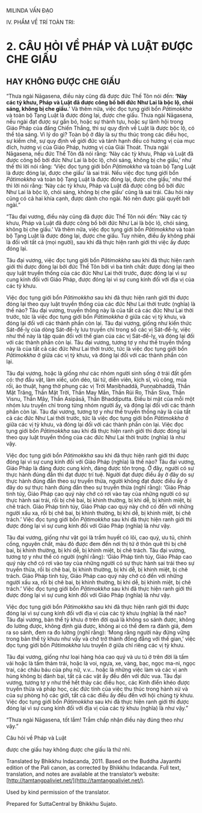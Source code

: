  

MILINDA VẤN ĐẠO

IV. PHẨM VỀ TRÍ TOÀN TRI:

# 2\. CÂU HỎI VỀ PHÁP VÀ LUẬT ĐƯỢC CHE GIẤU

## HAY KHÔNG ĐƯỢC CHE GIẤU

“Thưa ngài Nāgasena, điều này cũng đã được đức Thế Tôn nói đến: **‘Này các tỳ khưu, Pháp và Luật đã được công bố bởi đức Như Lai là bộc lộ, chói sáng, không bị che giấu.**’ Và thêm nữa, việc đọc tụng giới bổn _Pātimokkha_ và toàn bộ Tạng Luật là được đóng lại, được che giấu. Thưa ngài Nāgasena, nếu ngài đạt được sự gắn bó, hoặc sự thành tựu, hoặc sự lãnh hội trong Giáo Pháp của đấng Chiến Thắng, thì sự quy định về Luật là được bộc lộ, có thể tỏa sáng. Vì lý do gì? Toàn bộ ở đây là sự thu thúc trong các điều học, sự kiềm chế, sự quy định về giới đức và tánh hạnh đều có hương vị của mục đích, hương vị của Giáo Pháp, hương vị của Giải Thoát. Thưa ngài Nāgasena, nếu đức Thế Tôn đã nói rằng: ‘Này các tỳ khưu, Pháp và Luật đã được công bố bởi đức Như Lai là bộc lộ, chói sáng, không bị che giấu,’ như thế thì lời nói rằng: ‘Việc đọc tụng giới bổn _Pātimokkha_ và toàn bộ Tạng Luật là được đóng lại, được che giấu’ là sai trái. Nếu việc đọc tụng giới bổn _Pātimokkha_ và toàn bộ Tạng Luật là được đóng lại, được che giấu,’ như thế thì lời nói rằng: ‘Này các tỳ khưu, Pháp và Luật đã được công bố bởi đức Như Lai là bộc lộ, chói sáng, không bị che giấu’ cũng là sai trái. Câu hỏi này cũng có cả hai khía cạnh, được dành cho ngài. Nó nên được giải quyết bởi ngài.”

“Tâu đại vương, điều này cũng đã được đức Thế Tôn nói đến: ‘Này các tỳ khưu, Pháp và Luật đã được công bố bởi đức Như Lai là bộc lộ, chói sáng, không bị che giấu.’ Và thêm nữa, việc đọc tụng giới bổn _Pātimokkha_ và toàn bộ Tạng Luật là được đóng lại, được che giấu. Tuy nhiên, điều ấy không phải là đối với tất cả (mọi người), sau khi đã thực hiện ranh giới thì việc ấy được đóng lại.

Tâu đại vương, việc đọc tụng giới bổn _Pātimokkha_ sau khi đã thực hiện ranh giới thì được đóng lại bởi đức Thế Tôn bởi vì ba tính chất: được đóng lại theo quy luật truyền thống của các đức Như Lai thời trước, được đóng lại vì sự cung kính đối với Giáo Pháp, được đóng lại vì sự cung kính đối với địa vị của các tỳ khưu.

Việc đọc tụng giới bổn _Pātimokkha_ sau khi đã thực hiện ranh giới thì được đóng lại theo quy luật truyền thống của các đức Như Lai thời trước (nghĩa) là thế nào? Tâu đại vương, truyền thống này là của tất cả các đức Như Lai thời trước, tức là việc đọc tụng giới bổn _Pātimokkha_ ở giữa các vị tỳ khưu, và đóng lại đối với các thành phần còn lại. Tâu đại vương, giống như kiến thức Sát-đế-lỵ của dòng Sát-đế-lỵ lưu truyền chỉ trong số các vị Sát-đế-lỵ, việc như thế này là tập quán đối với thế gian của các vị Sát-đế-lỵ, và đóng lại đối với các thành phần còn lại. Tâu đại vương, tương tợ y như thế truyền thống này là của tất cả các đức Như Lai thời trước, tức là việc đọc tụng giới bổn _Pātimokkha_ ở giữa các vị tỳ khưu, và đóng lại đối với các thành phần còn lại.

Tâu đại vương, hoặc là giống như các nhóm người sinh sống ở trái đất gồm có: thợ đấu vật, làm xiếc, uốn dẻo, tài tử, diễn viên, kịch sĩ, vũ công, múa rối, ảo thuật, hạng thờ phụng các vị Trời Maṇibhaddā, Puṇṇabhaddā, Thần Mặt Trăng, Thần Mặt Trời, Thần May Mắn, Thần Rủi Ro, Thần Siva, Thần Visnu, Thần Mây, Thần Asipāsā, Thần Bhaddiputta. Điều bí mật của mỗi một nhóm lưu truyền chỉ trong từng nhóm người ấy, và đóng lại đối với các thành phần còn lại. Tâu đại vương, tương tợ y như thế truyền thống này là của tất cả các đức Như Lai thời trước, tức là việc đọc tụng giới bổn _Pātimokkha_ ở giữa các vị tỳ khưu, và đóng lại đối với các thành phần còn lại. Việc đọc tụng giới bổn _Pātimokkha_ sau khi đã thực hiện ranh giới thì được đóng lại theo quy luật truyền thống của các đức Như Lai thời trước (nghĩa) là như vậy.

Việc đọc tụng giới bổn _Pātimokkha_ sau khi đã thực hiện ranh giới thì được đóng lại vì sự cung kính đối với Giáo Pháp (nghĩa) là thế nào? Tâu đại vương, Giáo Pháp là đáng được cung kính, đáng được tôn trọng. Ở đây, người có sự thực hành đúng đắn thì đạt được trí tuệ. Người đạt được điều ấy ở đây do sự thực hành đúng đắn theo sự truyền thừa, người không đạt được điều ấy ở đây do sự thực hành đúng đắn theo sự truyền thừa (nghĩ rằng): ‘Giáo Pháp tinh túy, Giáo Pháp cao quý này chớ có rơi vào tay của những người có sự thực hành sai trái, rồi bị chê bai, bị khinh thường, bị khi dễ, bị khinh miệt, bị chê trách. Giáo Pháp tinh túy, Giáo Pháp cao quý này chớ có đến với những người xấu xa, rồi bị chê bai, bị khinh thường, bị khi dễ, bị khinh miệt, bị chê trách.’ Việc đọc tụng giới bổn _Pātimokkha_ sau khi đã thực hiện ranh giới thì được đóng lại vì sự cung kính đối với Giáo Pháp (nghĩa) là như vậy.

Tâu đại vương, giống như vật gọi là trầm huyết có lõi, cao quý, ưu tú, chính cống, nguyên chất, màu đỏ được đem đến nơi thị tứ ở thôn quê thì bị chê bai, bị khinh thường, bị khi dễ, bị khinh miệt, bị chê trách. Tâu đại vương, tương tợ y như thế có người (nghĩ rằng): ‘Giáo Pháp tinh túy, Giáo Pháp cao quý này chớ có rơi vào tay của những người có sự thực hành sai trái theo sự truyền thừa, rồi bị chê bai, bị khinh thường, bị khi dễ, bị khinh miệt, bị chê trách. Giáo Pháp tinh túy, Giáo Pháp cao quý này chớ có đến với những người xấu xa, rồi bị chê bai, bị khinh thường, bị khi dễ, bị khinh miệt, bị chê trách.’ Việc đọc tụng giới bổn _Pātimokkha_ sau khi đã thực hiện ranh giới thì được đóng lại vì sự cung kính đối với Giáo Pháp (nghĩa) là như vậy.

Việc đọc tụng giới bổn _Pātimokkha_ sau khi đã thực hiện ranh giới thì được đóng lại vì sự cung kính đối với địa vị của các tỳ khưu (nghĩa) là thế nào? Tâu đại vương, bản thể tỳ khưu ở trên đời quả là không so sánh được, không đo lường được, không định giá được, không ai có thể đem ra đánh giá, đem ra so sánh, đem ra đo lường (nghĩ rằng): ‘Mong rằng người này đứng vững trong bản thể tỳ khưu như vầy và chớ trở thành đồng đẳng với thế gian,’ việc đọc tụng giới bổn _Pātimokkha_ lưu truyền ở giữa chỉ riêng các vị tỳ khưu.

Tâu đại vương, giống như loại hàng hóa cao quý và ưu tú ở trên đời là tấm vải hoặc là tấm thảm trải, hoặc là voi, ngựa, xe, vàng, bạc, ngọc ma-ni, ngọc trai, các châu báu của phụ nữ, v.v… hoặc là những việc làm và các vị anh hùng không bị đánh bại, tất cả các vật ấy đều đến với đức vua. Tâu đại vương, tương tợ y như thế hết thảy các điều học, các Kinh điển khéo được truyền thừa và pháp học, các đức tính của việc thu thúc trong hành xử và của sự phòng hộ các giới, tất cả các điều ấy đều đến với hội chúng tỳ khưu. Việc đọc tụng giới bổn _Pātimokkha_ sau khi đã thực hiện ranh giới thì được đóng lại vì sự cung kính đối với địa vị của các tỳ khưu (nghĩa) là như vậy.”

“Thưa ngài Nāgasena, tốt lắm! Trẫm chấp nhận điều này đúng theo như vậy.”

Câu hỏi về Pháp và Luật

được che giấu hay không được che giấu là thứ nhì.

Translated by Bhikkhu Indacanda, 2011. Based on the Buddha Jayanthi edition of the Pali canon, as corrected by Bhikkhu Indacanda. Full text, translation, and notes are available at the translator’s website: [http://tamtangpaliviet.net/](http://tamtangpaliviet.net/).

Used by kind permission of the translator.

Prepared for SuttaCentral by Bhikkhu Sujato.